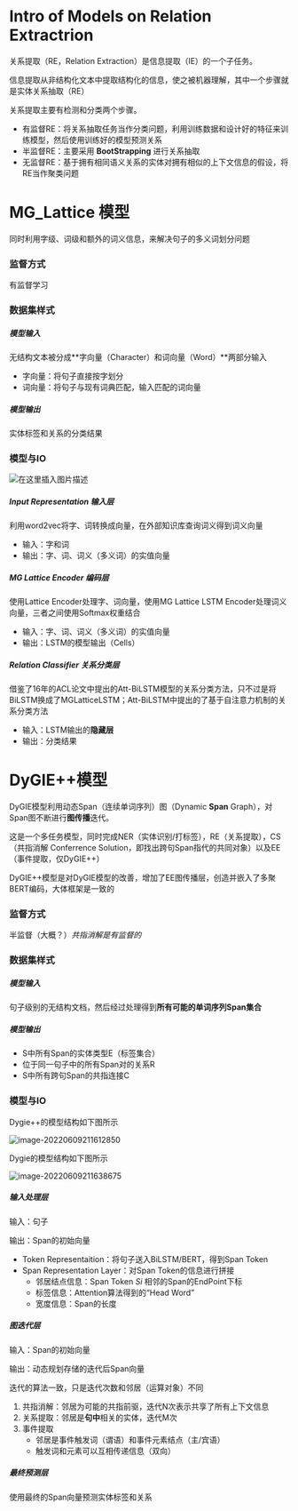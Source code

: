 

# Intro of Models on Relation Extractrion

关系提取（RE，Relation Extraction）是信息提取（IE）的一个子任务。

信息提取从非结构化文本中提取结构化的信息，使之被机器理解，其中一个步骤就是实体关系抽取（RE）

关系提取主要有检测和分类两个步骤。

- 有监督RE：将关系抽取任务当作分类问题，利用训练数据和设计好的特征来训练模型，然后使用训练好的模型预测关系
- 半监督RE：主要采用 **BootStrapping** 进行关系抽取
- 无监督RE：基于拥有相同语义关系的实体对拥有相似的上下文信息的假设，将RE当作聚类问题



# MG_Lattice 模型

同时利用字级、词级和额外的词义信息，来解决句子的多义词划分问题

### 监督方式

有监督学习

### 数据集样式

##### 模型输入

无结构文本被分成**字向量（Character）和词向量（Word）**两部分输入

- 字向量：将句子直接按字划分
- 词向量：将句子与现有词典匹配，输入匹配的词向量

##### 模型输出

实体标签和关系的分类结果

### 模型与IO

![在这里插入图片描述](https://picgo-1308055782.cos.ap-chengdu.myqcloud.com/typora-bed/%2020200623001340986.PNG)

##### Input Representation 输入层

利用word2vec将字、词转换成向量，在外部知识库查询词义得到词义向量

- 输入：字和词
- 输出：字、词、词义（多义词）的实值向量

##### MG Lattice Encoder 编码层

使用Lattice Encoder处理字、词向量，使用MG Lattice LSTM Encoder处理词义向量，三者之间使用Softmax权重结合

- 输入：字、词、词义（多义词）的实值向量
- 输出：LSTM的模型输出（Cells）

##### Relation Classifier 关系分类层

借鉴了16年的ACL论文中提出的Att-BiLSTM模型的关系分类方法，只不过是将BiLSTM换成了MGLatticeLSTM；Att-BiLSTM中提出的了基于自注意力机制的关系分类方法

- 输入：LSTM输出的**隐藏层**
- 输出：分类结果





# DyGIE++模型

DyGIE模型利用动态Span（连续单词序列）图（Dynamic **Span** Graph），对Span图不断进行**图传播**迭代。

这是一个多任务模型，同时完成NER（实体识别/打标签），RE（关系提取），CS（共指消解 Conferrence Solution，即找出跨句Span指代的共同对象）以及EE（事件提取，仅DyGIE++）

DyGIE++模型是对DyGIE模型的改善，增加了EE图传播层，创造并嵌入了多聚BERT编码，大体框架是一致的

### 监督方式

半监督（大概？）*共指消解是有监督的*

### 数据集样式

##### 模型输入

句子级别的无结构文档，然后经过处理得到**所有可能的单词序列Span集合**

##### 模型输出

- S中所有Span的实体类型E（标签集合）
- 位于同一句子中的所有Span对的关系R
- S中所有跨句Span的共指连接C

### 模型与IO

Dygie++的模型结构如下图所示

![image-20220609211612850](https://picgo-1308055782.cos.ap-chengdu.myqcloud.com/typora-bed/%20image-20220609211612850.png)

Dygie的模型结构如下图所示

![image-20220609211638675](https://picgo-1308055782.cos.ap-chengdu.myqcloud.com/typora-bed/%20image-20220609211638675.png)

##### 输入处理层

输入：句子

输出：Span的初始向量

- Token Representaition：将句子送入BiLSTM/BERT，得到Span Token
- Span Representation Layer：对Span Token的信息进行拼接
  - 邻居结点信息：Span Token *Si* 相邻的Span的EndPoint下标
  - 标签信息：Attention算法得到的“Head Word”
  - 宽度信息：Span的长度

##### 图迭代层

输入：Span的初始向量

输出：动态规划存储的迭代后Span向量

迭代的算法一致，只是迭代次数和邻居（运算对象）不同

1. 共指消解：邻居为可能的共指前驱，迭代N次表示共享了所有上下文信息
2. 关系提取：邻居是**句中**相关的实体，迭代M次
3. 事件提取
   - 邻居是事件触发词（谓语）和事件元素结点（主/宾语）
   - 触发词和元素可以互相传递信息（双向）

##### 最终预测层

使用最终的Span向量预测实体标签和关系
